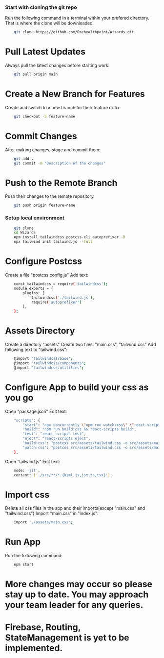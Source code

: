 ### Start with cloning the git repo ###
Run the following command in a terminal within your prefered directory. That is where the clone will be downloaded.
```bash
    git clone https://github.com/Onehealthpoint/Wizards.git
```
 
# Pull Latest Updates #
Always pull the latest changes before starting work:
```bash
    git pull origin main
```

# Create a New Branch for Features #
Create and switch to a new branch for their feature or fix:
```bash
    git checkout -b feature-name
```

# Commit Changes #
After making changes, stage and commit them:
```bash
    git add .
    git commit -m "Description of the changes"
```

# Push to the Remote Branch #
Push their changes to the remote repository
```bash
    git push origin feature-name
```

### Setup local environment ###
```bash
    git clone 
    cd Wizards
    npm install tailwindcss postcss-cli autoprefixer -D
    npx tailwind init tailwind.js --full
```

# Configure Postcss #
Create a file "postcss.config.js"
Add text:
```bash
    const tailwindcss = require('tailwindcss');
    module.exports = {
        plugins: [
            tailwindcss('./tailwind.js'),
            require('autoprefixer')
        ],
    };
```

# Assets Directory #
Create a directory "assets"
Create two files: "main.css", "tailwind.css"
Add following text to "tailwind.css":
```bash
    @import "tailwindcss/base"; 
    @import "tailwindcss/components"; 
    @import "tailwindcss/utilities";
```

# Configure App to build your css as you go #
Open "package.json"
Edit text:
```bash
    "scripts": {
        "start": "npx concurrently \"npm run watch:css\" \"react-scripts start\"",
        "build": "npm run build:css && react-scripts build",
        "test": "react-scripts test",
        "eject": "react-scripts eject",
        "build:css": "postcss src/assets/tailwind.css -o src/assets/main.css",
        "watch:css": "postcss src/assets/tailwind.css -o src/assets/main.css --watch"
    },
```

Open "tailwind.js"
Edit text:
```bash
    mode: 'jit',
    content: ['./src/**/*.{html,js,jsx,ts,tsx}'],
```

# Import css #
Delete all css files in the app and their imports(except "main.css" and "tailwind.css")
Import "main.css" in "index.js":
```bash
    import './assets/main.css';
```

# Run App #
Run the following command:
```bash
    npm start
```
# More changes may occur so please stay up to date. You may approach your team leader for any queries.
# Firebase, Routing, StateManagement is yet to be implemented.
